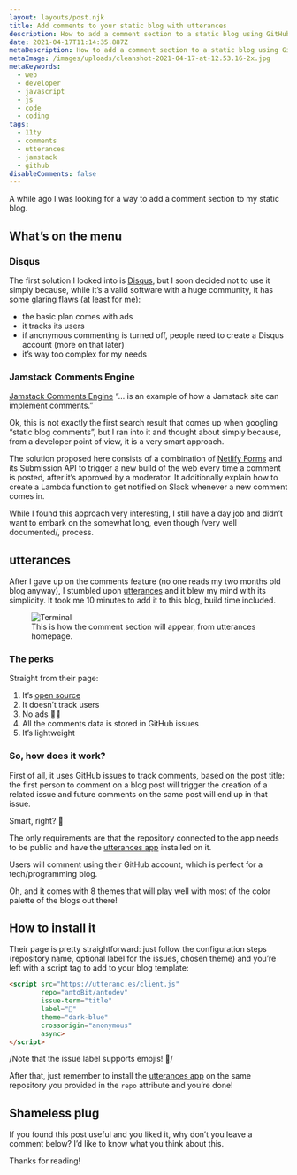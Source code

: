 ```yaml
---
layout: layouts/post.njk
title: Add comments to your static blog with utterances
description: How to add a comment section to a static blog using GitHub issues
date: 2021-04-17T11:14:35.887Z
metaDescription: How to add a comment section to a static blog using GitHub issues
metaImage: /images/uploads/cleanshot-2021-04-17-at-12.53.16-2x.jpg
metaKeywords:
  - web
  - developer
  - javascript
  - js
  - code
  - coding
tags:
  - 11ty
  - comments
  - utterances
  - jamstack
  - github
disableComments: false
---
```

A while ago I was looking for a way to add a comment section to my static blog.

## What’s on the menu

### Disqus

The first solution I looked into is [Disqus](https://blog.disqus.com/), but I soon decided not to use it simply because, while it’s a valid software with a huge community, it has some glaring flaws (at least for me):

* the basic plan comes with ads
* it tracks its users
* if anonymous commenting is turned off, people need to create a Disqus account (more on that later)
* it’s way too complex for my needs

### Jamstack Comments Engine

[Jamstack Comments Engine](https://jamstack-comments.netlify.app/) “… is an example of how a  Jamstack  site can implement comments.”

Ok, this is not exactly the first search result that comes up when googling “static blog comments”, but I ran into it and thought about simply because, from a developer point of view, it is a very smart approach.

The solution proposed here consists of a combination of [Netlify Forms](https://docs.netlify.com/forms/setup/) and its Submission API to trigger a new build of the web every time a comment is posted, after it’s approved by a moderator. It additionally explain how to create a Lambda function to get notified on Slack whenever a new comment comes in.

While I found this approach very interesting, I still have a day job and didn’t want to embark on the somewhat long, even though /very well documented/, process.

## utterances

After I gave up on the comments feature (no one reads my two months old blog anyway), I stumbled upon [utterances](https://utteranc.es/) and it blew my mind with its simplicity. It took me 10 minutes to add it to this blog, build time included.

<figure>
    <img class="rounded-corners" src="/images/uploads/cleanshot-2021-04-17-at-12.53.16-2x.jpg" alt="Terminal" title="Terminal" />
    <figcaption class="image-caption-text">This is how the comment section will appear, from utterances homepage.</a></figcaption>
</figure>

### The perks

Straight from their page:

1. It’s [open source](https://github.com/utterance)
2. It doesn’t track users
3. No ads 👏🏻
4. All the comments data is stored in GitHub issues
5. It’s lightweight

### So, how does it work?

First of all, it uses GitHub issues to track comments, based on the post title: the first person to comment on a blog post will trigger the creation of a related issue and future comments on the same post will end up in that issue.

Smart, right? 🔮

The only requirements are that the repository connected to the app needs to be public and have the [utterances app](https://github.com/apps/utterances) installed on it.

Users will comment using their GitHub account, which is perfect for a tech/programming blog.

Oh, and it comes with 8 themes that will play well with most of the color palette of the blogs out there!

## How to install it

Their page is pretty straightforward: just follow the configuration steps (repository name, optional label for the issues, chosen theme) and you’re left with a script tag to add to your blog template:

```html
<script src="https://utteranc.es/client.js"
        repo="antoBit/antodev"
        issue-term="title"
        label="💬"
        theme="dark-blue"
        crossorigin="anonymous"
        async>
</script>
```

/Note that the issue label supports emojis! 🎉/

After that, just remember to install the [utterances app](https://github.com/apps/utterances) on the same repository you provided in the `repo` attribute and you’re done!

## Shameless plug

If you found this post useful and you liked it, why don’t you leave a comment below? I’d like to know what you think about this.

Thanks for reading!